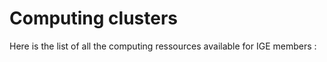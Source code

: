 # Computing clusters

Here is the list of all the computing ressources available for IGE members :

```{tableofcontents}
```
